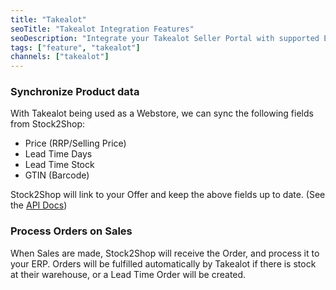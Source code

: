 ```yaml
---
title: "Takealot"
seoTitle: "Takealot Integration Features"
seoDescription: "Integrate your Takealot Seller Portal with supported ERP/Accounting systems through Stock2Shop"
tags: ["feature", "takealot"]
channels: ["takealot"]
---
```


<!-- 

key
url
gtin_map
log_enabled
check_order_items_linked

-->

<!-- offer_map -->
### Synchronize Product data
With Takealot being used as a Webstore, we can sync the following fields from Stock2Shop:

- Price (RRP/Selling Price)
- Lead Time Days
- Lead Time Stock
- GTIN (Barcode)

Stock2Shop will link to your Offer and keep the above fields up to date. (See the 
[API Docs](https://docs.google.com/document/d/e/2PACX-1vQe4bMaLKaqmtokWWPApbERX1snEpAbwQKKZm23-zhkJ8iPKNsXfVvvkKKaa1Hhq7cE-31NhnqynHnQ/pub))

<!-- order_map -->
### Process Orders on Sales
When Sales are made, Stock2Shop will receive the Order, and process it to your ERP.
Orders will be fulfilled automatically by Takealot if there is stock at their warehouse, or a Lead Time Order will be created.

